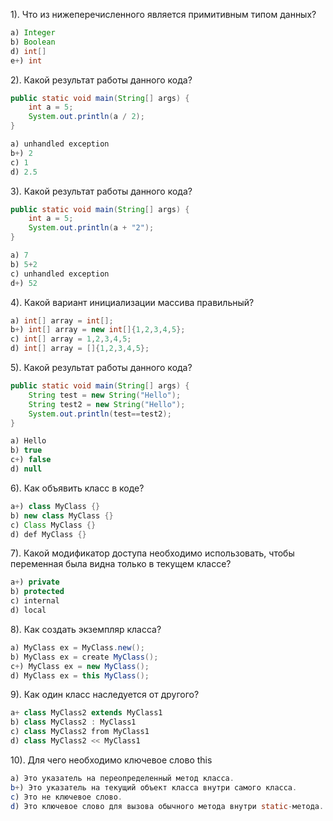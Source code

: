 1). Что из нижеперечисленного является примитивным типом данных?
```java
a) Integer
b) Boolean
d) int[]
e+) int 
```

2). Какой результат работы данного кода?
```java
public static void main(String[] args) {       
    int a = 5;       
    System.out.println(a / 2);   
}
```
```java
a) unhandled exception
b+) 2
c) 1
d) 2.5
```

3). Какой результат работы данного кода?
```java
public static void main(String[] args) {       
    int a = 5;       
    System.out.println(a + "2");   
}
```
```java
a) 7
b) 5+2
c) unhandled exception
d+) 52
```

4). Какой вариант инициализации массива правильный?
```java
a) int[] array = int[];
b+) int[] array = new int[]{1,2,3,4,5};
c) int[] array = 1,2,3,4,5;
d) int[] array = []{1,2,3,4,5};
```

5). Какой результат работы данного кода?
```java
public static void main(String[] args) {
    String test = new String("Hello");
    String test2 = new String("Hello");
    System.out.println(test==test2);
} 
``` 
```java
a) Hello
b) true
c+) false
d) null
```

6). Как объявить класс в коде?
```java
a+) class MyClass {}
b) new class MyClass {}
c) Class MyClass {}
d) def MyClass {}
```

7). Какой модификатор доступа необходимо использовать, чтобы переменная была видна только в текущем классе?
```java   
a+) private
b) protected
c) internal
d) local
```

8). Как создать экземпляр класса?
```java  
a) MyClass ex = MyClass.new();
b) MyClass ex = create MyClass();
c+) MyClass ex = new MyClass();
d) MyClass ex = this MyClass();
```  

9). Как один класс наследуется от другого?
```java 
a+ class MyClass2 extends MyClass1
b) class MyClass2 : MyClass1
c) class MyClass2 from MyClass1
d) class MyClass2 << MyClass1
```

10). Для чего необходимо ключевое слово this
```java 
a) Это указатель на переопределенный метод класса. 
b+) Это указатель на текущий объект класса внутри самого класса. 
c) Это не ключевое слово.
d) Это ключевое слово для вызова обычного метода внутри static-метода. 

```